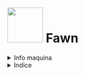 # <img src="https://www.hackthebox.com/storage/avatars/b64f85071e626e4cc2272d54332e4131.png" with="auto" height="80px"> Fawn

<details>
    <summary>Info maquina</summary>

##### Maquina Fawn
* Calificada: Muy facil
* Sistema Operativo: Linux

##### Task
`FTP` `Protocols` `Reconnaissance` `Anonymous/Guest Access`
  
</details>
<details>
  <summary>Indice</summary>

## Indice
  * [Task 1](#task-1)
  
</details>

